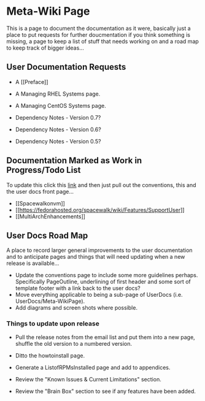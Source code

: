 # __Meta-Wiki Page__

This is a page to document the documentation as it were, basically just a place to put requests for further doucmentation if you think something is missing, a page to keep a list of stuff that needs working on and a road map to keep track of bigger ideas...

## User Documentation Requests

 * A [[Preface]]

 * A Managing RHEL Systems page.
 * A Managing CentOS Systems page.
 * Dependency Notes - Version 0.7?
 * Dependency Notes - Version 0.6?
 * Dependency Notes - Version 0.5? 
## Documentation Marked as Work in Progress/Todo List

To update this click this [link](https://fedorahosted.org/spacewalk/search?q=%22Work+in+Progress%22&wiki=on&changeset=on&ticket=on) and then just pull out the conventions, this and the user docs front page...


 * [[Spacewalkonvm]]
 * [[https://fedorahosted.org/spacewalk/wiki/Features/SupportUser]]
 * [[MultiArchEnhancements]]
## User Docs Road Map

A place to record larger general improvements to the user documentation and to anticipate pages and things that will need updating when a new release is available...


 * Update the conventions page to include some more guidelines perhaps. Specifically PageOutline, underlining of first header and some sort of template footer with a link back to the user docs?
 * Move everything applicable to being a sub-page of UserDocs (i.e. UserDocs/Meta-WikiPage).
 * Add diagrams and screen shots where possible.
### Things to update upon release

 * Pull the release notes from the email list and put them into a new page, shuffle the old version to a numbered version.

 * Ditto the howtoinstall page.
 * Generate a ListofRPMsInstalled page and add to appendices.
 * Review the "Known Issues & Current Limitations" section.
 * Review the "Brain Box" section to see if any features have been added.